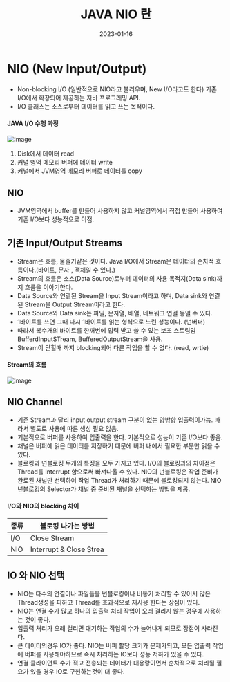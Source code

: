 ﻿---
layout: post
title: "JAVA NIO 란"
date: 2023-01-16
categories: [JAVA]
---

# NIO (New Input/Output)

- Non-blocking I/O (일반적으로 NIO라고 불리우며, New I/O라고도 한다) 기존 I/O에서 확장되어 제공하는 자바 프로그래밍 API.
- I/O 클래스는 소스로부터 데이터를 읽고 쓰는 목적이다.

#### JAVA I/O 수행 과정

![image](https://user-images.githubusercontent.com/65350890/212690902-af84a076-0530-40f6-ada2-2dfdd49bc0e9.png)

1. Disk에서 데이터 read
2. 커널 영억 메모리 버퍼에 데이터 write
3. 커널에서 JVM영역 메모리 버퍼로 데이터를 copy

## NIO

- JVM영역에서 buffer를 만들어 사용하지 않고 커널영역에서 직접 만들어 사용하여 기존 I/O보다 성능적으로 이점.

## 기존 Input/Output Streams

- Stream은 흐름, 물줄기같은 것이다. Java I/O에서 Stream은 데이터의 순차적 흐름이다.(바이트, 문자 , 객체일 수 있다.)
- Stream의 흐름은 소스(Data Source)로부터 데이터의 사용 목적지(Data sink)까지 흐름을 이야기한다.
- Data Source와 연결된 Stream을 Input Stream이라고 하며, Data sink와 연결된 Stream을 Output Stream이라고 한다.
- Data Source와 Data sink는 파일, 문자열, 배열, 네트워크 연결 등일 수 있다.
- 1바이트를 쓰면 그때 다시 1바이트를 읽는 형식으로 느린 성능이다. (넌버퍼)
- 따라서 복수개의 바이트를 한꺼번에 입력 받고 쓸 수 있는 보조 스트림임 BufferdInputSTream, BufferedOutputStream을 사용.
- Stream이 닫힐때 까지 blocking되어 다른 작업을 할 수 없다. (read, wrtie)

#### Stream의 흐름

![image](https://user-images.githubusercontent.com/65350890/212689897-3d7357bd-03d7-4e27-b41a-8d148730a35f.png)

## NIO Channel

- 기존 Stream과 달리 input output stream 구분이 없는 양방향 입출력이가능. 따라서 별도로 사용에 따른 생성 필요 없음.
- 기본적으로 버퍼를 사용하여 입출력을 한다. 기본적으로 성능이 기존 I/O보다 좋음.
- 채널은 버퍼에 읽은 데이터를 저장하기 때문에 버퍼 내에서 필요한 부분만 읽을 수 있다.
- 블로킹과 넌블로킹 두개의 특징을 모두 가지고 있다. I/O의 블로킹과의 차이점은 Thread를 Interrupt 함으로써 빠져나올 수 있다. NIO의 넌블로킹은 작업 준비가 완료된 채널만 선택하여 작업 Thread가 처리하기 때문에 블로킹되지 않는다. NIO 넌블로킹의 Selector가 채널 중 준비된 채널을 선택하는 방법을 제공.

#### I/O와 NIO의 blocking 차이

| 종류 | 블로킹 나가는 방법      |
| ---- | ----------------------- |
| I/O  | Close Stream            |
| NIO  | Interrupt & Close Strea |

## IO 와 NIO 선택

- NIO는 다수의 연결이나 파일들을 넌블로킹이나 비동기 처리할 수 있어서 많은 Thread생성을 피하고 Thread를 효과적으로 재사용 한다는 장점이 있다.
- NIO는 연결 수가 많고 하나의 입출력 처리 작업이 오래 걸리지 않는 경우에 사용하는 것이 좋다.
- 입출력 처리가 오래 걸리면 대기하는 작업의 수가 늘어나게 되므로 장점이 사라진다.
- 큰 데이터의경우 IO가 좋다. NIO는 버퍼 할당 크기가 문제가되고, 모든 입출력 작업에 버퍼를 사용해야하므로 즉시 처리하는 IO보다 성능 저하가 있을 수 있다.
- 연결 클라이언트 수가 적고 전송되는 데이터가 대용량이면서 순차적으로 처리될 필요가 있을 경우 IO로 구현하는것이 더 좋다.
